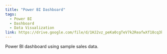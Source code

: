 ```yaml
---
title: "Power BI Dashboard"
tags:
  - Power BI
  - Dashboard
  - Data Visualization
link: https://drive.google.com/file/d/1HJ2vz_peKa0cgTeV7k2ReafwXf18cq3k/view?usp=sharing
---
```

Power BI dashboard using sample sales data.
